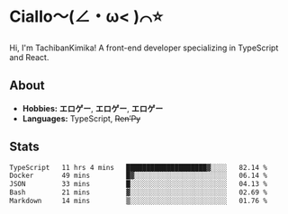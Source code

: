 # Ciallo～(∠・ω< )⌒⭐️

Hi, I'm TachibanKimika! A front-end developer specializing in TypeScript and React.

## About
- **Hobbies:** **エロゲー**, **エロゲー**, **エロゲー**
- **Languages:** TypeScript, ~~Ren’Py~~

## Stats
<!--START_SECTION:waka-->

```txt
TypeScript   11 hrs 4 mins   ████████████████████▓░░░░   82.14 %
Docker       49 mins         █▓░░░░░░░░░░░░░░░░░░░░░░░   06.14 %
JSON         33 mins         █░░░░░░░░░░░░░░░░░░░░░░░░   04.13 %
Bash         21 mins         ▓░░░░░░░░░░░░░░░░░░░░░░░░   02.69 %
Markdown     14 mins         ▒░░░░░░░░░░░░░░░░░░░░░░░░   01.76 %
```

<!--END_SECTION:waka-->

<!-- ![Metrics](https://metrics.lecoq.io/TachibanaKimika?template=classic&base.activity=0&base.community=0&base.repositories=0&languages=1&isocalendar=1&isocalendar.duration=half-year&languages.limit=8&languages.sections=most-used&languages.colors=github&languages.threshold=0%25&languages.indepth=false&languages.recent.load=300&languages.recent.days=14&config.timezone=Asia%2FShanghai)
 -->
